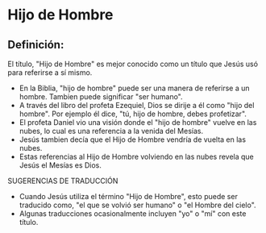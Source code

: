 # Hijo de Hombre

## Definición: 

El título, "Hijo de Hombre" es mejor conocido como un título que Jesús usó para referirse a sí mismo.

* En la Biblia, "hijo de hombre" puede ser una manera de referirse a un hombre. Tambien puede significar "ser humano".
* A través del libro del profeta Ezequiel, Dios se dirije a él como "hijo del hombre".  Por ejemplo él dice, "tú, hijo de hombre, debes profetizar".
* El profeta Daniel vio una visión donde el "hijo de hombre" vuelve en las nubes, lo cual es una referencia a la venida del Mesías.
* Jesús tambien decía que el Hijo de Hombre vendría de vuelta en las nubes.
* Estas referencias al Hijo de Hombre volviendo en las nubes revela que Jesús el Mesías es Dios.

SUGERENCIAS DE TRADUCCIÓN

* Cuando Jesús utiliza el término "Hijo de Hombre", esto puede ser traducido como, "el que se volvió ser humano" o "el Hombre del cielo".
* Algunas traducciones ocasionalmente incluyen "yo" o "mí" con este título.

